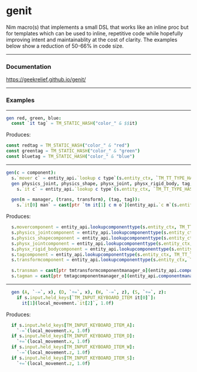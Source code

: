 # genit
Nim macro(s) that implements a small DSL that works like an inline proc but for templates which can be used to inline, repetitive code while hopefully improving intent and maintainablity at the cost of clarity. The examples below show a reduction of 50-66% in code size.

---

### Documentation
https://geekrelief.github.io/genit/

---
### Examples
---
```nim
gen red, green, blue:
  const `it tag` = TM_STATIC_HASH("color_" & $$it)
```

Produces:
``` nim
const redtag = TM_STATIC_HASH("color_" & "red")
const greentag = TM_STATIC_HASH("color_" & "green")
const bluetag = TM_STATIC_HASH("color_" & "blue")
```

---
```nim
gen(c = component):
  s.`mover c` = entity_api.`lookup c type`(s.entity_ctx, `TM_TT_TYPE_HASH_PHYSX_MOVER c`)
  gen physics_joint, physics_shape, physx_joint, physx_rigid_body, tag, transform:
    s.`it c` = entity_api.`lookup c type`(s.entity_ctx, `TM_TT_TYPE_HASH it c`)

  gen(m = manager, (trans, transform), (tag, tag)):
    s.`it[0] man` = cast[ptr `tm it[1] c m o`](entity_api.`c m`(s.entity_ctx, s.`it[1] c`))
```

Produces:

```nim
  s.movercomponent = entity_api.lookupcomponenttype(s.entity_ctx, TM_TT_TYPE_HASH_PHYSX_MOVERcomponent)
  s.physics_jointcomponent = entity_api.lookupcomponenttype(s.entity_ctx, TM_TT_TYPE_HASH physics_jointcomponent)
  s.physics_shapecomponent = entity_api.lookupcomponenttype(s.entity_ctx, TM_TT_TYPE_HASHphysics_shapecomponent)
  s.physx_jointcomponent = entity_api.lookupcomponenttype(s.entity_ctx, TM_TT_TYPE_HASHphysx_jointcomponent)
  s.physx_rigid_bodycomponent = entity_api.lookupcomponenttype(s.entity_ctx, TM_TT_TYPE_HASH physx_rigid_bodycomponent)
  s.tagcomponent = entity_api.lookupcomponenttype(s.entity_ctx, TM_TT_TYPE_HASHtagcomponent)
  s.transformcomponent = entity_api.lookupcomponenttype(s.entity_ctx, TM_TT_TYPE_HASHtransformcomponent)

  s.transman = cast[ptr tmtransformcomponentmanager_o](entity_api.componentmanager(s.entity_ctx, s.transformcomponent))
  s.tagman = cast[ptr tmtagcomponentmanager_o](entity_api.componentmanager(s.entity_ctx, s.tagcomponent))
```
---

```nim
  gen (A, `-=`, x), (D, `+=`, x), (W, `-=`, z), (S, `+=`, z):
    if s.input.held_keys[`TM_INPUT_KEYBOARD_ITEM it[0]`]:
      it[1](local_movement.`it[2]`, 1.0f)
```

Produces:
```nim
  if s.input.held_keys[TM_INPUT_KEYBOARD_ITEM_A]:
    `-=`(local_movement.x, 1.0f)
  if s.input.held_keys[TM_INPUT_KEYBOARD_ITEM_D]:
    `+=`(local_movement.x, 1.0f)
  if s.input.held_keys[TM_INPUT_KEYBOARD_ITEM_W]:
    `-=`(local_movement.z, 1.0f)
  if s.input.held_keys[TM_INPUT_KEYBOARD_ITEM_S]:
    `+=`(local_movement.z, 1.0f)
```